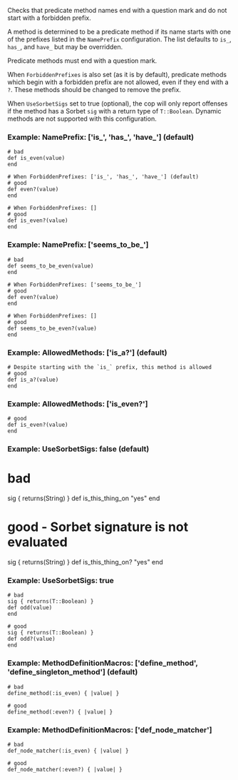Checks that predicate method names end with a question mark and
do not start with a forbidden prefix.

A method is determined to be a predicate method if its name starts with
one of the prefixes listed in the `NamePrefix` configuration. The list
defaults to `is_`, `has_`, and `have_` but may be overridden.

Predicate methods must end with a question mark.

When `ForbiddenPrefixes` is also set (as it is by default), predicate
methods which begin with a forbidden prefix are not allowed, even if
they end with a `?`. These methods should be changed to remove the
prefix.

When `UseSorbetSigs` set to true (optional), the cop will only report
offenses if the method has a Sorbet `sig` with a return type of
`T::Boolean`. Dynamic methods are not supported with this configuration.

### Example: NamePrefix: ['is_', 'has_', 'have_'] (default)
    # bad
    def is_even(value)
    end

    # When ForbiddenPrefixes: ['is_', 'has_', 'have_'] (default)
    # good
    def even?(value)
    end

    # When ForbiddenPrefixes: []
    # good
    def is_even?(value)
    end

### Example: NamePrefix: ['seems_to_be_']
    # bad
    def seems_to_be_even(value)
    end

    # When ForbiddenPrefixes: ['seems_to_be_']
    # good
    def even?(value)
    end

    # When ForbiddenPrefixes: []
    # good
    def seems_to_be_even?(value)
    end

### Example: AllowedMethods: ['is_a?'] (default)
    # Despite starting with the `is_` prefix, this method is allowed
    # good
    def is_a?(value)
    end

### Example: AllowedMethods: ['is_even?']
    # good
    def is_even?(value)
    end

### Example: UseSorbetSigs: false (default)
 # bad
 sig { returns(String) }
 def is_this_thing_on
     "yes"
 end

 # good - Sorbet signature is not evaluated
 sig { returns(String) }
 def is_this_thing_on?
     "yes"
 end

### Example: UseSorbetSigs: true
    # bad
    sig { returns(T::Boolean) }
    def odd(value)
    end

    # good
    sig { returns(T::Boolean) }
    def odd?(value)
    end

### Example: MethodDefinitionMacros: ['define_method', 'define_singleton_method'] (default)
    # bad
    define_method(:is_even) { |value| }

    # good
    define_method(:even?) { |value| }

### Example: MethodDefinitionMacros: ['def_node_matcher']
    # bad
    def_node_matcher(:is_even) { |value| }

    # good
    def_node_matcher(:even?) { |value| }
